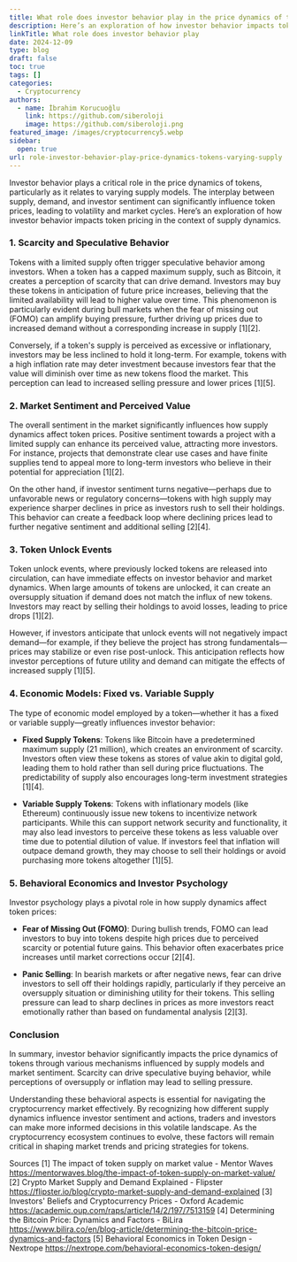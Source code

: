 ```yaml
---
title: What role does investor behavior play in the price dynamics of tokens with varying supply
description: Here’s an exploration of how investor behavior impacts token pricing in the context of supply dynamics.
linkTitle: What role does investor behavior play
date: 2024-12-09
type: blog
draft: false
toc: true
tags: []
categories:
  - Cryptocurrency
authors:
  - name: İbrahim Korucuoğlu
    link: https://github.com/siberoloji
    image: https://github.com/siberoloji.png
featured_image: /images/cryptocurrency5.webp
sidebar:
  open: true
url: role-investor-behavior-play-price-dynamics-tokens-varying-supply
---
```

Investor behavior plays a critical role in the price dynamics of tokens, particularly as it relates to varying supply models. The interplay between supply, demand, and investor sentiment can significantly influence token prices, leading to volatility and market cycles. Here’s an exploration of how investor behavior impacts token pricing in the context of supply dynamics.

### 1. Scarcity and Speculative Behavior

Tokens with a limited supply often trigger speculative behavior among investors. When a token has a capped maximum supply, such as Bitcoin, it creates a perception of scarcity that can drive demand. Investors may buy these tokens in anticipation of future price increases, believing that the limited availability will lead to higher value over time. This phenomenon is particularly evident during bull markets when the fear of missing out (FOMO) can amplify buying pressure, further driving up prices due to increased demand without a corresponding increase in supply [1][2].

Conversely, if a token's supply is perceived as excessive or inflationary, investors may be less inclined to hold it long-term. For example, tokens with a high inflation rate may deter investment because investors fear that the value will diminish over time as new tokens flood the market. This perception can lead to increased selling pressure and lower prices [1][5].

### 2. Market Sentiment and Perceived Value

The overall sentiment in the market significantly influences how supply dynamics affect token prices. Positive sentiment towards a project with a limited supply can enhance its perceived value, attracting more investors. For instance, projects that demonstrate clear use cases and have finite supplies tend to appeal more to long-term investors who believe in their potential for appreciation [1][2].

On the other hand, if investor sentiment turns negative—perhaps due to unfavorable news or regulatory concerns—tokens with high supply may experience sharper declines in price as investors rush to sell their holdings. This behavior can create a feedback loop where declining prices lead to further negative sentiment and additional selling [2][4].

### 3. Token Unlock Events

Token unlock events, where previously locked tokens are released into circulation, can have immediate effects on investor behavior and market dynamics. When large amounts of tokens are unlocked, it can create an oversupply situation if demand does not match the influx of new tokens. Investors may react by selling their holdings to avoid losses, leading to price drops [1][2].

However, if investors anticipate that unlock events will not negatively impact demand—for example, if they believe the project has strong fundamentals—prices may stabilize or even rise post-unlock. This anticipation reflects how investor perceptions of future utility and demand can mitigate the effects of increased supply [1][5].

### 4. Economic Models: Fixed vs. Variable Supply

The type of economic model employed by a token—whether it has a fixed or variable supply—greatly influences investor behavior:

- **Fixed Supply Tokens**: Tokens like Bitcoin have a predetermined maximum supply (21 million), which creates an environment of scarcity. Investors often view these tokens as stores of value akin to digital gold, leading them to hold rather than sell during price fluctuations. The predictability of supply also encourages long-term investment strategies [1][4].

- **Variable Supply Tokens**: Tokens with inflationary models (like Ethereum) continuously issue new tokens to incentivize network participants. While this can support network security and functionality, it may also lead investors to perceive these tokens as less valuable over time due to potential dilution of value. If investors feel that inflation will outpace demand growth, they may choose to sell their holdings or avoid purchasing more tokens altogether [1][5].

### 5. Behavioral Economics and Investor Psychology

Investor psychology plays a pivotal role in how supply dynamics affect token prices:

- **Fear of Missing Out (FOMO)**: During bullish trends, FOMO can lead investors to buy into tokens despite high prices due to perceived scarcity or potential future gains. This behavior often exacerbates price increases until market corrections occur [2][4].

- **Panic Selling**: In bearish markets or after negative news, fear can drive investors to sell off their holdings rapidly, particularly if they perceive an oversupply situation or diminishing utility for their tokens. This selling pressure can lead to sharp declines in prices as more investors react emotionally rather than based on fundamental analysis [2][3].

### Conclusion

In summary, investor behavior significantly impacts the price dynamics of tokens through various mechanisms influenced by supply models and market sentiment. Scarcity can drive speculative buying behavior, while perceptions of oversupply or inflation may lead to selling pressure.

Understanding these behavioral aspects is essential for navigating the cryptocurrency market effectively. By recognizing how different supply dynamics influence investor sentiment and actions, traders and investors can make more informed decisions in this volatile landscape. As the cryptocurrency ecosystem continues to evolve, these factors will remain critical in shaping market trends and pricing strategies for tokens.

Sources
[1] The impact of token supply on market value - Mentor Waves https://mentorwaves.blog/the-impact-of-token-supply-on-market-value/
[2] Crypto Market Supply and Demand Explained - Flipster https://flipster.io/blog/crypto-market-supply-and-demand-explained
[3] Investors' Beliefs and Cryptocurrency Prices - Oxford Academic https://academic.oup.com/raps/article/14/2/197/7513159
[4] Determining the Bitcoin Price: Dynamics and Factors - BiLira https://www.bilira.co/en/blog-article/determining-the-bitcoin-price-dynamics-and-factors
[5] Behavioral Economics in Token Design - Nextrope https://nextrope.com/behavioral-economics-token-design/
